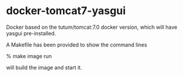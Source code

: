 # docker-tomcat7-yasgui

Docker based on the tutum/tomcat:7.0 docker version, which will have
yasgui pre-installed.

A Makefile has been provided to show the command lines

  % make image run

will build the image and start it.

	
